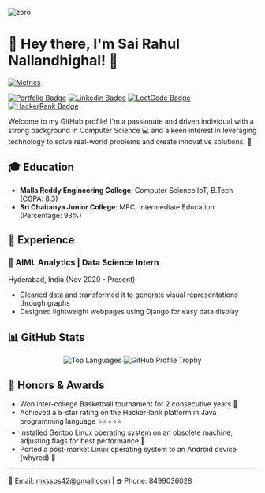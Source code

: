 ![zoro](https://github.com/KOAwesome/KOAwesome/assets/99417716/9a2d5012-ee0e-45da-ae2b-f3a76d9d175a)

# 👋 Hey there, I'm Sai Rahul Nallandhighal! 🚀 

[![Metrics](https://github.com/KOAwesome/KOAwesome/actions/workflows/metrics.yml/badge.svg)](https://github.com/KOAwesome/KOAwesome/actions/workflows/metrics.yml)
<!--METRICS END-->

[![Portfolio Badge](https://img.shields.io/badge/-Portfolio-blueviolet?style=for-the-badge&logo=Portfolio&logoColor=white&link=https://koawesome.github.io/myportfolio/index.html)](https://koawesome.github.io/myportfolio/index.html)
[![Linkedin Badge](https://img.shields.io/badge/-SaiRahulNallandhighal-blue?style=for-the-badge&logo=Linkedin&logoColor=white&link=https://www.linkedin.com/in/sai-rahul-nallandhighal/)](https://www.linkedin.com/in/sai-rahul-nallandhighal/)
[![LeetCode Badge](https://img.shields.io/badge/-SaiRahulNallandhighal-orange?style=for-the-badge&logo=LeetCode&logoColor=white&link=https://leetcode.com/mkssps42/)](https://leetcode.com/mkssps42/)
[![HackerRank Badge](https://img.shields.io/badge/-SaiRahulNallandhighal-green?style=for-the-badge&logo=HackerRank&logoColor=white&link=https://www.hackerrank.com/mkssps42)](https://www.hackerrank.com/mkssps42)

Welcome to my GitHub profile! I'm a passionate and driven individual with a strong background in Computer Science 💻 and a keen interest in leveraging technology to solve real-world problems and create innovative solutions. 🚀

## 🎓 Education

- **Malla Reddy Engineering College**: Computer Science IoT, B.Tech (CGPA: 8.3)
- **Sri Chaitanya Junior College**: MPC, Intermediate Education (Percentage: 93%)

## 💼 Experience

### 🔭 AIML Analytics | Data Science Intern
Hyderabad, India (Nov 2020 - Present)

- Cleaned data and transformed it to generate visual representations through graphs
- Designed lightweight webpages using Django for easy data display
## 📊 GitHub Stats

<p align="center">
  <img src="https://github-readme-stats.vercel.app/api/top-langs/?username=KOAwesome&layout=compact&theme=radical" alt="Top Languages" />
  <img src="https://github-profile-trophy.vercel.app/?username=KOAwesome&column=8&theme=radical&no-frame=true&no-bg=true&margin-w=15&rank=-?,-C,-B,-A" alt="GitHub Profile Trophy" />

</p>

<!---
## 🚀 Projects / Open-Source

### 📚 College Results WebWeaver | [Link](https://github.com/your-repo/CollegeResultsWebWeaver)
**Technologies**: Python, Selenium, Openpyxl

- Gathers data and displays them in the form of an Excel sheet.

### 🕵️ A Novel Web Attack Detection System | [Link](https://github.com/your-repo/WebAttackDetectionSystem)
**Technologies**: Python, Django

- A Python model to detect web attacks. Ensemble Learning is used to divide the data and generate feedback for each case.
- Ensemble learning is the process of boosting the algorithms.

### 💾 Bad USB Implementation | [Link](https://github.com/your-repo/BadUSBImplementation)
**Technologies**: Raspberry Pi Pico, CircuitPython

- Developed a custom USB-based attack device using Raspberry Pi Pico.
- Programmed the Raspberry Pi Pico to emulate a keyboard and execute preconfigured payloads.
- Demonstrated the potential security vulnerabilities in USB devices and how they can be exploited.

### 💧 Smart Saline Monitoring System | [Link](https://github.com/your-repo/SmartSalineMonitoringSystem)
**Technologies**: Arduino, HX711, LCD, I2C, GSM

- Developed a weight monitoring system using Arduino & HX711 load cell to measure weight accurately.
- Used an LCD display for real-time weight visualization and a GSM module to send SMS notifications when weight thresholds are exceeded.

### ❓ Quiz Generator | [Link](https://github.com/your-repo/QuizGenerator)
**Technologies**: Python-docx, Python3

- Created a program which can generate quizzes from the provided Excel sheet.
- Both console and GUI support are available, with a feature to remove questions from the Excel sheet if answered correctly.

### 🌡️ Real-Time Temperature and Humidity Monitoring Webserver
**Technologies**: Raspberry Pi Pico W, DHT11

- Developed a real-time webserver using a Raspberry Pi Pico W microcontroller and a DHT11 temperature and humidity sensor for monitoring environmental conditions.
- Utilized the DHT11 sensor, a cost-effective digital temperature and humidity sensor, for reliable and accurate measurements with WiFi connectivity for storing data on a server.

## 🏆 Certifications

- NPTEL Online Certification: Data Structures using Java
- NPTEL Online Certification: Python for Data Science - IIT Madras
- NPTEL Online Certification: Introduction to Algorithms
- NPTEL Online Certification: Ethical Hacking - IIT Kharagpur
- Introduction to Programming using Python - Microsoft Certifications
- Azure Fundamentals - Microsoft Certifications
-->
  
## 🎉 Honors & Awards

- Won inter-college Basketball tournament for 2 consecutive years 🏀
- Achieved a 5-star rating on the HackerRank platform in Java programming language ⭐️⭐️⭐️⭐️⭐️
- Installed Gentoo Linux operating system on an obsolete machine, adjusting flags for best performance 🐧
- Ported a post-market Linux operating system to an Android device (whyred) 📱

<!--
## 🛠 Skills

### 👨‍💻 Programming Languages
- 💻 Python
- ☕ Java
- 🐚 Shell Scripting
- 🐘 C
- ++ C++
- 📊 R

### 🧰 Libraries/Frameworks
- NumPy
- Pandas
- Seaborn
- Matplotlib
- Scikit-learn
- Flask
- Django
- Selenium

### 📂 Databases
- MySQL
-->
---


📧 Email: mkssps42@gmail.com | ☎️ Phone: 8499036028
